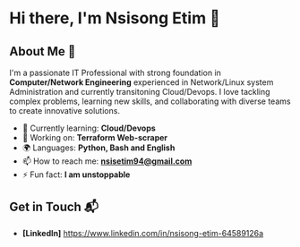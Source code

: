 

<!--
**Nsisong-hub/Nsisong-hub** is a ✨ _special_ ✨ repository be8cause its `README.md` (this file) appears on your GitHub profile.

Here are some ideas to get you started:

- 🔭 I’m currently working on ..
- 🌱 I’m currently learning ...
- 👯 I’m looking to collaborate on ...
- 🤔 I’m looking for help with ...
- 💬 Ask me about ...
- 📫 How to reach me: ...
- 😄 Pronouns: ...
- ⚡ Fun fact: ...
-->
# Hi there, I'm Nsisong Etim 👋

<!--![Banner Image]
(<a href="URL_REDIRECT" target="blank"><img align="center" src="URL_TO_YOUR_IMAGE" height="100" /></a>)-->

## About Me 🚀

I'm a passionate IT Professional with strong foundation in **Computer/Network Engineering**  experienced in Network/Linux system Administration and currently transitoning Cloud/Devops. I love tackling complex problems, learning new skills, and collaborating with diverse teams to create innovative solutions.

- 🌱 Currently learning: **Cloud/Devops**
- 🔭 Working on: **Terraform Web-scraper**
- 🌍 Languages: **Python, Bash and English**
- 📫 How to reach me: **nsisetim94@gmail.com**
- ⚡ Fun fact: **I am unstoppable**

<!--## My Skills 🧠

![HTML](https://img.shields.io/badge/-HTML-E34F26?style=flat-square&logo=html5&logoColor=white)
![CSS](https://img.shields.io/badge/-CSS-1572B6?style=flat-square&logo=css3&logoColor=white)
![JavaScript](https://img.shields.io/badge/-JavaScript-F7DF1E?style=flat-square&logo=javascript&logoColor=black)
![React](https://img.shields.io/badge/-React-61DAFB?style=flat-square&logo=react&logoColor=black)
![Node.js](https://img.shields.io/badge/-Node.js-339933?style=flat-square&logo=node.js&logoColor=white)

*Replace the above skill badges with your own skills and expertise. To create more badges, use [checkout this repo](https://github.com/alexandresanlim/Badges4-README.md-Profile).*
-->
<!--
## Featured Projects 💻

### [Project 1 Title](project_1_link)

![Project 1 Screenshot](project_1_screenshot_url)

**[Project 1 Title]** is a **[brief project description]** built with **[technologies used]**. This project demonstrates my ability to **[skills demonstrated by the project]**. You can check out the repository [here](project_1_repository_link).

### [Project 2 Title](project_2_link)

![Project 2 Screenshot](project_2_screenshot_url)

**[Project 2 Title]** is a **[brief project description]** built with **[technologies used]**. This project showcases my skills in **[skills demonstrated by the project]**. You can check out the repository [here](project_2_repository_link).
-->
## Get in Touch 📬

<!-- - **[Personal Website / Blog]**(your_website_or_blog_link)
![Dev.to blog](https://img.shields.io/badge/dev.to-0A0A0A?style=for-the-badge&logo=dev.to&logoColor=white) https://dev.to/nsisong_etim_bb31e7ddca64
-->

- **[LinkedIn]** https://www.linkedin.com/in/nsisong-etim-64589126a
<!-- **[Twitter]**(your_twitter_profile_link)
<picture>
  <source
    srcset="https://github-readme-stats.vercel.app/api?username=Nsisong-hub&show_icons=true&theme=dark"
    media="(prefers-color-scheme: dark)"
  />
  <source
    srcset="https://github-readme-stats.vercel.app/api?username=Nsisong-hub&show_icons=true"
    media="(prefers-color-scheme: light), (prefers-color-scheme: no-preference)"
  />
  <img src="https://github-readme-stats.vercel.app/api?username=anuraghazra&show_icons=true" />
</picture>
-->
